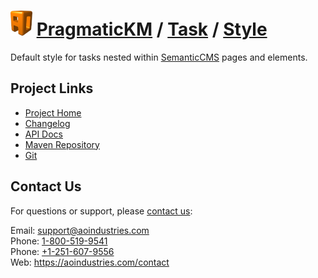 # [<img src="ao-logo.png" alt="AO Logo" width="35" height="40">](https://aoindustries.com/) [PragmaticKM](https://pragmatickm.com/) / [Task](https://pragmatickm.com/task/) / [Style](https://pragmatickm.com/task/style/)
Default style for tasks nested within [SemanticCMS](https://semanticcms.com/) pages and elements.

## Project Links
* [Project Home](https://pragmatickm.com/task/style/)
* [Changelog](https://pragmatickm.com/task/style/changelog)
* [API Docs](https://pragmatickm.com/task/style/apidocs/)
* [Maven Repository](scpexe://private.cvs.aoindustries.com/var/maven2/pragmatickm)
* [Git](ssh://private.cvs.aoindustries.com/var/git/pragmatickm-task-style)

## Contact Us
For questions or support, please [contact us](https://aoindustries.com/contact):

Email: [support@aoindustries.com](mailto:support@aoindustries.com)  
Phone: [1-800-519-9541](tel:1-800-519-9541)  
Phone: [+1-251-607-9556](tel:+1-251-607-9556)  
Web: https://aoindustries.com/contact
